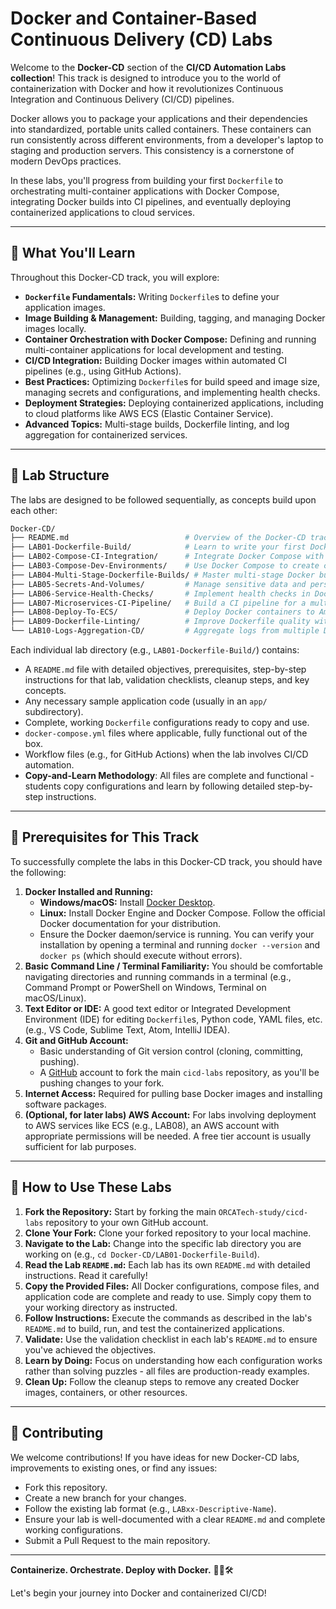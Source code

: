 # Docker and Container-Based Continuous Delivery (CD) Labs

Welcome to the **Docker-CD** section of the **CI/CD Automation Labs collection**! This track is designed to introduce you to the world of containerization with Docker and how it revolutionizes Continuous Integration and Continuous Delivery (CI/CD) pipelines.

Docker allows you to package your applications and their dependencies into standardized, portable units called containers. These containers can run consistently across different environments, from a developer's laptop to staging and production servers. This consistency is a cornerstone of modern DevOps practices.

In these labs, you'll progress from building your first `Dockerfile` to orchestrating multi-container applications with Docker Compose, integrating Docker builds into CI pipelines, and eventually deploying containerized applications to cloud services.

---

## 🚀 What You'll Learn

Throughout this Docker-CD track, you will explore:

-   **`Dockerfile` Fundamentals:** Writing `Dockerfile`s to define your application images.
-   **Image Building & Management:** Building, tagging, and managing Docker images locally.
-   **Container Orchestration with Docker Compose:** Defining and running multi-container applications for local development and testing.
-   **CI/CD Integration:** Building Docker images within automated CI pipelines (e.g., using GitHub Actions).
-   **Best Practices:** Optimizing `Dockerfile`s for build speed and image size, managing secrets and configurations, and implementing health checks.
-   **Deployment Strategies:** Deploying containerized applications, including to cloud platforms like AWS ECS (Elastic Container Service).
-   **Advanced Topics:** Multi-stage builds, Dockerfile linting, and log aggregation for containerized services.

---

## 📁 Lab Structure

The labs are designed to be followed sequentially, as concepts build upon each other:

```bash
Docker-CD/
├── README.md                          # Overview of the Docker-CD track (this file)
├── LAB01-Dockerfile-Build/            # Learn to write your first Dockerfile for a Python app
├── LAB02-Compose-CI-Integration/      # Integrate Docker Compose with CI for multi-container apps
├── LAB03-Compose-Dev-Environments/    # Use Docker Compose to create consistent development environments
├── LAB04-Multi-Stage-Dockerfile-Builds/ # Master multi-stage Docker builds for optimized images
├── LAB05-Secrets-And-Volumes/         # Manage sensitive data and persistent storage with Docker
├── LAB06-Service-Health-Checks/       # Implement health checks in Docker services
├── LAB07-Microservices-CI-Pipeline/   # Build a CI pipeline for a multi-service (microservices) application
├── LAB08-Deploy-To-ECS/               # Deploy Docker containers to Amazon Elastic Container Service
├── LAB09-Dockerfile-Linting/          # Improve Dockerfile quality with linting tools
└── LAB10-Logs-Aggregation-CD/         # Aggregate logs from multiple Docker containers
```

Each individual lab directory (e.g., `LAB01-Dockerfile-Build/`) contains:
-   A `README.md` file with detailed objectives, prerequisites, step-by-step instructions for that lab, validation checklists, cleanup steps, and key concepts.
-   Any necessary sample application code (usually in an `app/` subdirectory).
-   Complete, working `Dockerfile` configurations ready to copy and use.
-   `docker-compose.yml` files where applicable, fully functional out of the box.
-   Workflow files (e.g., for GitHub Actions) when the lab involves CI/CD automation.
-   **Copy-and-Learn Methodology**: All files are complete and functional - students copy configurations and learn by following detailed step-by-step instructions.

---

## 🧰 Prerequisites for This Track

To successfully complete the labs in this Docker-CD track, you should have the following:

1.  **Docker Installed and Running:**
    *   **Windows/macOS:** Install [Docker Desktop](https://www.docker.com/products/docker-desktop/).
    *   **Linux:** Install Docker Engine and Docker Compose. Follow the official Docker documentation for your distribution.
    *   Ensure the Docker daemon/service is running. You can verify your installation by opening a terminal and running `docker --version` and `docker ps` (which should execute without errors).
2.  **Basic Command Line / Terminal Familiarity:** You should be comfortable navigating directories and running commands in a terminal (e.g., Command Prompt or PowerShell on Windows, Terminal on macOS/Linux).
3.  **Text Editor or IDE:** A good text editor or Integrated Development Environment (IDE) for editing `Dockerfile`s, Python code, YAML files, etc. (e.g., VS Code, Sublime Text, Atom, IntelliJ IDEA).
4.  **Git and GitHub Account:**
    *   Basic understanding of Git version control (cloning, committing, pushing).
    *   A [GitHub](https://github.com/) account to fork the main `cicd-labs` repository, as you'll be pushing changes to your fork.
5.  **Internet Access:** Required for pulling base Docker images and installing software packages.
6.  **(Optional, for later labs) AWS Account:** For labs involving deployment to AWS services like ECS (e.g., LAB08), an AWS account with appropriate permissions will be needed. A free tier account is usually sufficient for lab purposes.

---

## 📖 How to Use These Labs

1.  **Fork the Repository:** Start by forking the main `ORCATech-study/cicd-labs` repository to your own GitHub account.
2.  **Clone Your Fork:** Clone your forked repository to your local machine.
3.  **Navigate to the Lab:** Change into the specific lab directory you are working on (e.g., `cd Docker-CD/LAB01-Dockerfile-Build`).
4.  **Read the Lab `README.md`:** Each lab has its own `README.md` with detailed instructions. Read it carefully!
5.  **Copy the Provided Files:** All Docker configurations, compose files, and application code are complete and ready to use. Simply copy them to your working directory as instructed.
6.  **Follow Instructions:** Execute the commands as described in the lab's `README.md` to build, run, and test the containerized applications.
7.  **Validate:** Use the validation checklist in each lab's `README.md` to ensure you've achieved the objectives.
8.  **Learn by Doing:** Focus on understanding how each configuration works rather than solving puzzles - all files are production-ready examples.
9.  **Clean Up:** Follow the cleanup steps to remove any created Docker images, containers, or other resources.

---

## 💬 Contributing

We welcome contributions! If you have ideas for new Docker-CD labs, improvements to existing ones, or find any issues:
-   Fork this repository.
-   Create a new branch for your changes.
-   Follow the existing lab format (e.g., `LABxx-Descriptive-Name`).
-   Ensure your lab is well-documented with a clear `README.md` and complete working configurations.
-   Submit a Pull Request to the main repository.

---

**Containerize. Orchestrate. Deploy with Docker.** 🐳🚀🛠️

Let's begin your journey into Docker and containerized CI/CD!

